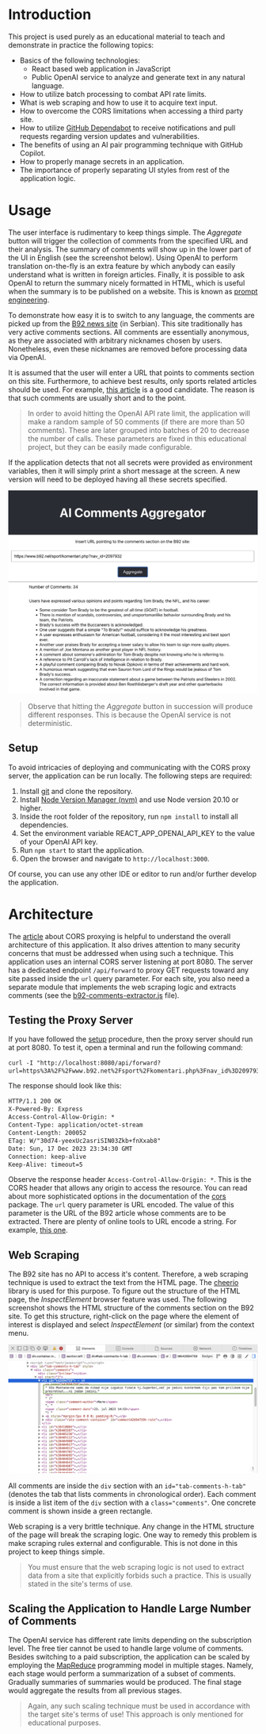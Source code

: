 # Introduction
This project is used purely as an educational material to teach and demonstrate in practice the following topics:

- Basics of the following technologies:
    - React based web application in JavaScript
    - Public OpenAI service to analyze and generate text in any natural language.
- How to utilize batch processing to combat API rate limits.
- What is web scraping and how to use it to acquire text input.
- How to overcome the CORS limitations when accessing a third party site.
- How to utilize [GitHub Dependabot](https://github.com/skills/secure-repository-supply-chain) to receive notifications and pull requests regarding version updates and vulnerabilities. 
- The benefits of using an AI pair programming technique with GitHub Copilot.
- How to properly manage secrets in an application.
- The importance of properly separating UI styles from rest of the application logic.

# Usage
The user interface is rudimentary to keep things simple. The *Aggregate* button will trigger the collection of comments from the specified URL and their analysis. 
The summary of comments will show up in the lower part of the UI in English (see the screenshot below).
Using OpenAI to perform translation on-the-fly is an extra feature by which anybody can easily understand what is written in foreign articles.
Finally, it is possible to ask OpenAI to return the summary nicely formatted in HTML, which is useful when the summary is to be published on a website.
This is known as [prompt engineering](https://aws.amazon.com/what-is/prompt-engineering/).

To demonstrate how easy it is to switch to any language, the comments are picked up from the [B92 news site](https://www.b92.net) (in Serbian). This site traditionally has very active comments sections.
All comments are essentially anonymous, as they are associated with arbitrary nicknames chosen by users.
Nonetheless, even these nicknames are removed before processing data via OpenAI.

It is assumed that the user will enter a URL that points to comments section on this site. 
Furthermore, to achieve best results, only sports related articles should be used. 
For example, [this article](https://www.b92.net/sport/komentari.php?nav_id=2097932) is a good candidate. The reason is that such comments are usually short and to the point.

> In order to avoid hitting the OpenAI API rate limit, the application will make a random sample of 50 comments (if there are more than 50 comments). 
> These are later grouped into batches of 20 to decrease the number of calls. These parameters are fixed in this educational project, but they can be easily made configurable.

If the application detects that not all secrets were provided as environment variables, then it will simply print a short message at the screen. A new version will need to be deployed having all these secrets specified.

![Screenshot of the UI](./screenshot-ui.jpg)

> Observe that hitting the *Aggregate* button in succession will produce different responses. This is because the OpenAI service is not deterministic.

## Setup
To avoid intricacies of deploying and communicating with the CORS proxy server, the application can be run locally.
The following steps are required:

1. Install [git](https://git-scm.com) and clone the repository.
2. Install [Node Version Manager (nvm)](https://github.com/nvm-sh/nvm) and use Node version 20.10 or higher.
3. Inside the root folder of the repository, run `npm install` to install all dependencies.
4. Set the environment variable REACT_APP_OPENAI_API_KEY to the value of your OpenAI API key.
5. Run `npm start` to start the application.
6. Open the browser and navigate to `http://localhost:3000`.

Of course, you can use any other IDE or editor to run and/or further develop the application.

# Architecture
The [article](https://httptoolkit.com/blog/cors-proxies/) about CORS proxying is helpful to understand the overall architecture of this application.
It also drives attention to many security concerns that must be addressed when using such a technique.
This application uses an internal CORS server listening at port 8080. The server has a dedicated endpoint
`/api/forward` to proxy GET requests toward any site passed inside the `url` query parameter.
For each site, you also need a separate module that implements the web scraping logic and extracts comments (see the [b92-comments-extractor.js](src/b92-comments-extractor.js) file).

## Testing the Proxy Server
If you have followed the [setup](#setup) procedure, then the proxy server should run at port 8080. 
To test it, open a terminal and run the following command:
```
curl -I "http://localhost:8080/api/forward?url=https%3A%2F%2Fwww.b92.net%2Fsport%2Fkomentari.php%3Fnav_id%3D2097932"
```
The response should look like this:
```
HTTP/1.1 200 OK
X-Powered-By: Express
Access-Control-Allow-Origin: *
Content-Type: application/octet-stream
Content-Length: 200052
ETag: W/"30d74-yeexUc2asriSIN03Zkb+fnXxab8"
Date: Sun, 17 Dec 2023 23:34:30 GMT
Connection: keep-alive
Keep-Alive: timeout=5
```
Observe the response header `Access-Control-Allow-Origin: *`. This is the CORS header that allows any origin to access the resource.
You can read about more sophisticated options in the documentation of the [cors](https://expressjs.com/en/resources/middleware/cors.html) package.
The `url` query parameter is URL encoded. The value of this parameter is the URL of the B92 article whose comments are to be extracted.
There are plenty of online tools to URL encode a string. For example, [this one](https://www.urlencoder.org/).

## Web Scraping
The B92 site has no API to access it's content. Therefore, a web scraping technique is used to extract the text from the HTML page. The [cheerio](https://cheerio.js.org/) library is used for this purpose.
To figure out the structure of the HTML page, the _InspectElement_ browser feature was used. The following screenshot shows the HTML structure of the comments section on the B92 site.
To get this structure, right-click on the page where the element of interest is displayed and select _InspectElement_ (or similar) from the context menu.

![Screenshot of the HTML structure](./html-structure.jpg)

All comments are inside the `div` section with an `id="tab-comments-h-tab"` (denotes the tab that lists comments in chronological order).
Each comment is inside a list item of the `div` section with a `class="comments"`. One concrete comment is shown inside a green rectangle.

Web scraping is a very brittle technique. Any change in the HTML structure of the page will break the scraping logic. One way to remedy this problem is make scraping rules external and configurable. This is not done in this project to keep things simple.

> You must ensure that the web scraping logic is not used to extract data from a site that explicitly forbids such a practice. This is usually stated in the site's terms of use.

## Scaling the Application to Handle Large Number of Comments
The OpenAI service has different rate limits depending on the subscription level. The free tier cannot be used to handle large volume of comments.
Besides switching to a paid subscription, the application can be scaled by employing the [MapReduce](https://en.wikipedia.org/wiki/MapReduce) programming model in multiple stages. Namely,
each stage would perform a summarization of a subset of comments. Gradually summaries of summaries would be produced. 
The final stage would aggregate the results from all previous stages.

> Again, any such scaling technique must be used in accordance with the target site's terms of use! This approach is only mentioned for educational purposes.
